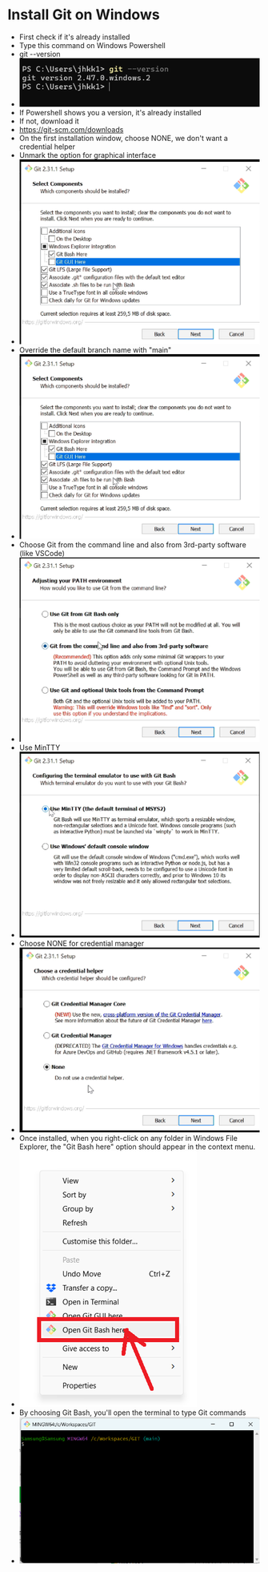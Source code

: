 # Install Git on Windows
- First check if it's already installed
- Type this command on Windows Powershell
- git --version
- ![alt text](../images/image018.png)
- If Powershell shows you a version, it's already installed
- If not, download it
- https://git-scm.com/downloads
- On the first installation window, choose NONE, we don't want a credential helper
- Unmark the option for graphical interface
- ![alt text](../images/image003.png) 
- Override the default branch name with "main"
- ![alt text](../images/image004.png)
- Choose Git from the command line and also from 3rd-party software (like VSCode)
- ![alt text](../images/image005.png)
- Use MinTTY
- ![alt text](../images/image006.png)
- Choose NONE for credential manager
- ![alt text](../images/image007.png)
- Once installed, when you right-click on any folder in Windows File Explorer, the "Git Bash here" option should appear in the context menu.
- ![alt text](../images/image008.png)
- By choosing Git Bash, you'll open the terminal to type Git commands
- ![alt text](../images/image009.png)